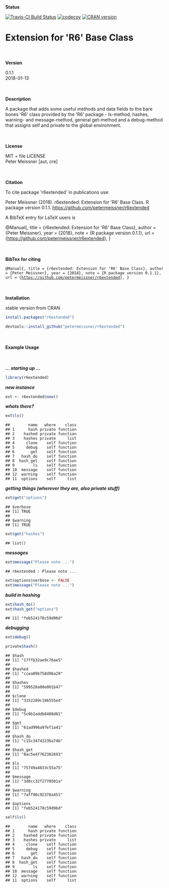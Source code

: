 
<br><br> **Status**

[![Travis-CI Build Status](https://travis-ci.org/petermeissner/r6extended.svg?branch=master)](https://travis-ci.org/petermeissner/r6extended) [![codecov](https://codecov.io/gh/petermeissner/r6extended/branch/master/graph/badge.svg)](https://codecov.io/gh/petermeissner/r6extended/tree/master/R) [![CRAN version](http://www.r-pkg.org/badges/version/r6extended)](https://cran.r-project.org/package=r6extended)

Extension for 'R6' Base Class
=============================

<br><br> **Version**

0.1.1 <br> 2018-01-13

<br><br> **Description**

A package that adds some useful methods and data fields to the bare bones 'R6' class provided by the 'R6' package - ls-method, hashes, warning- and message-method, general get-method and a debug-method that assigns self and private to the global environment.

<br><br> **License**

MIT + file LICENSE <br>Peter Meissner \[aut, cre\]

<br><br> **Citation**

To cite package 'r6extended' in publications use:

Peter Meissner (2018). r6extended: Extension for 'R6' Base Class. R package version 0.1.1. <https://github.com/petermeissner/r6extended>

A BibTeX entry for LaTeX users is

@Manual{, title = {r6extended: Extension for 'R6' Base Class}, author = {Peter Meissner}, year = {2018}, note = {R package version 0.1.1}, url = {<https://github.com/petermeissner/r6extended>}, }

<br><br> **BibTex for citing**

<code style="white-space:normal;"> @Manual{, title = {r6extended: Extension for 'R6' Base Class}, author = {Peter Meissner}, year = {2018}, note = {R package version 0.1.1}, url = {<https://github.com/petermeissner/r6extended>}, } </code>

<br><br> **Installation**

stable version from CRAN

``` r
install.packages("r6extended")
```

``` r
devtools::install_github("petermeissner/r6extended")
```

<br><br> **Example Usage**

<br><br> ***... starting up ...***

``` r
library(r6extended)
```

***new instance***

``` r
ext <- r6extended$new()
```

***whats there?***

``` r
ext$ls()
```

    ##        name   where    class
    ## 1      hash private function
    ## 2    hashed private function
    ## 3    hashes private     list
    ## 4     clone    self function
    ## 5     debug    self function
    ## 6       get    self function
    ## 7   hash_do    self function
    ## 8  hash_get    self function
    ## 9        ls    self function
    ## 10  message    self function
    ## 12  warning    self function
    ## 11  options    self     list

***getting things (wherever they are, also private stuff)***

``` r
ext$get("options")
```

    ## $verbose
    ## [1] TRUE
    ## 
    ## $warning
    ## [1] TRUE

``` r
ext$get("hashes")
```

    ## list()

***messages***

``` r
ext$message("Please note ...")
```

    ## r6extended : Please note ...

``` r
ext$options$verbose <- FALSE
ext$message("Please note ...")
```

***build in hashing***

``` r
ext$hash_do()
ext$hash_get("options")
```

    ## [1] "feb524178c59d96d"

***debugging***

``` r
ext$debug()

private$hash()
```

    ## $hash
    ## [1] "17ffb32ae9c76ae5"
    ## 
    ## $hashed
    ## [1] "ccea09b758d96a29"
    ## 
    ## $hashes
    ## [1] "599528a08e001b47"
    ## 
    ## $clone
    ## [1] "3152289c186555e4"
    ## 
    ## $debug
    ## [1] "5c0b2addb8488d81"
    ## 
    ## $get
    ## [1] "61ad996a97ef1a41"
    ## 
    ## $hash_do
    ## [1] "c15c34743236a74b"
    ## 
    ## $hash_get
    ## [1] "8ac5e4f762382693"
    ## 
    ## $ls
    ## [1] "75749a4833c55a75"
    ## 
    ## $message
    ## [1] "3d8cc32f2770501a"
    ## 
    ## $warning
    ## [1] "7aff90c92378a451"
    ## 
    ## $options
    ## [1] "feb524178c59d96d"

``` r
self$ls()
```

    ##        name   where    class
    ## 1      hash private function
    ## 2    hashed private function
    ## 3    hashes private     list
    ## 4     clone    self function
    ## 5     debug    self function
    ## 6       get    self function
    ## 7   hash_do    self function
    ## 8  hash_get    self function
    ## 9        ls    self function
    ## 10  message    self function
    ## 12  warning    self function
    ## 11  options    self     list
